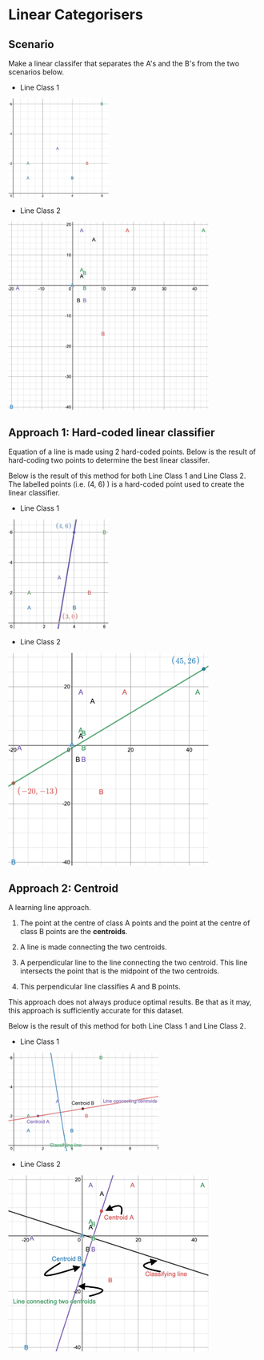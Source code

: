 # Linear Categorisers

## Scenario

Make a linear classifer that separates the A's and the B's from the two scenarios below.
- Line Class 1
<img src="README_Images/lineClass1.png" heigh=200 width=200>

- Line Class 2
<img src="README_Images/lineClass2.png" heigh=400 width=400>


## Approach 1: Hard-coded linear classifier

Equation of a line is made using 2 hard-coded points. Below is the result of hard-coding two points to determine the best linear classifer.

Below is the result of this method for both Line Class 1 and Line Class 2. The labelled points (i.e. (4, 6) ) is a hard-coded point used to create the linear classifier.

- Line Class 1
<img src="README_Images/Hard_Coded_lineClass1.png" heigh=200 width=200>

- Line Class 2
<img src="README_Images/Hard_Coded_lineClass2.png" heigh=400 width=400> 

## Approach 2: Centroid
A learning line approach.
1. The point at the centre of class A points and the point at the centre of class B points are the **centroids**.

2. A line is made connecting the two centroids.

3. A perpendicular line to the line connecting the two centroid. This line intersects the point that is the midpoint of the two centroids. 

4. This perpendicular line classifies A and B points.

This approach does not always produce optimal results. Be that as it may, this approach is sufficiently accurate for this dataset.

Below is the result of this method for both Line Class 1 and Line Class 2.

- Line Class 1
<img src="README_Images/Centroid_Classification_lineClass1.png" heigh=300 width=300>

- Line Class 2
<img src="README_Images/Centroid_Classification_lineClass2.png" heigh=400 width=400> 
